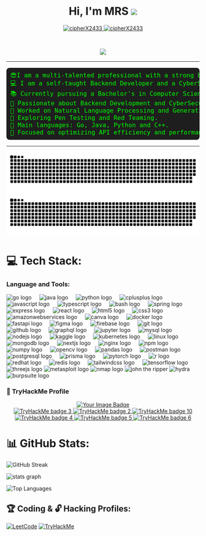 <h1 align="center">
Hi, I'm MRS
	<a href="https://github.com/cipherX2433" target="_self">
		<img src="https://media.giphy.com/media/hvRJCLFzcasrR4ia7z/giphy.gif" width="30">
	</a>
</h1>
<p align="center">
	<a href="https://github.com/">
		<img src="https://komarev.com/ghpvc/?username=cipherX2433&amp;label=Profile%20views&amp;color=0e75b6&amp;style=flat" alt="cipherX2433">
	</a>
	<a href="https://github.com/cipherX2433">
		<img src="https://img.shields.io/github/followers/cipherX2433?label=Followers" alt="cipherX2433">
	</a>
</p>
<br>
<p align="center">
	<a href="https://github.com/cipherX">
		<img src="https://readme-typing-svg.herokuapp.com?lines=Computer+Science+Student;Full+Stack+Web+Developer;%20Freelancer%20;CyberSec%20|%20Red%20Teamer%20|%20Pen%20Test;center=true&amp;width=380&amp;height=45">
	</a>
</p>

<hr>
<pre style="background-color: #1e1e1e; color: #00ff00; padding: 10px; font-size: 16px; border-radius: 8px;">
😎I am a multi-talented professional with a strong background in cybersecurity, coding, and software development.
💻 I am a self-taught Backend Developer and a CyberSecurity student.
📚 Currently pursuing a Bachelor's in Computer Science at VIT University.
📝 Passionate about Backend Development and CyberSecurity.
🔭 Worked on Natural Language Processing and Generative AI.
🌱 Exploring Pen Testing and Red Teaming.
🌟 Main languages: Go, Java, Python and C++.
🚀 Focused on optimizing API efficiency and performance.
</pre>
<hr>

<!-- <img align="right" alt="Hacker" width="350" src= "https://media.tenor.com/images/b09a5c53026b5b30935947f380107bdc/tenor.gif"><br> -->
<!-- Snake animation -->
<div align="center">
  <img alt="Snake animation dark mode" src="https://raw.githubusercontent.com/migueltc13/migueltc13/main/.github/images/github-snake-dark.svg#gh-dark-mode-only"/>
  <img alt="Snake animation light mode" src="https://raw.githubusercontent.com/migueltc13/migueltc13/main/.github/images/github-contribution-grid-snake.svg#gh-light-mode-only"/>
</div>

###
# 💻 Tech Stack:
<h3 align="left">Language and Tools:</h3>

<div align="left">
  <img src="https://cdn.simpleicons.org/go/00ADD8" height="30" alt="go logo"  />
  <img width="12" />
  <img src="https://cdn.jsdelivr.net/gh/devicons/devicon/icons/java/java-original.svg" height="30" alt="java logo"  />
  <img width="12" />
  <img src="https://cdn.simpleicons.org/python/3776AB" height="30" alt="python logo"  />
  <img width="12" />
  <img src="https://cdn.simpleicons.org/c++/00599C" height="30" alt="cplusplus logo"  />
  <img width="12" />
  <img src="https://cdn.simpleicons.org/javascript/F7DF1E" height="30" alt="javascript logo"  />
  <img width="12" />
  <img src="https://cdn.simpleicons.org/typescript/3178C6" height="30" alt="typescript logo"  />
  <img width="12" />
  <img src="https://cdn.simpleicons.org/gnubash/4EAA25" height="30" alt="bash logo"  />
  <img width="12" />
  <img src="https://cdn.simpleicons.org/spring/6DB33F" height="30" alt="spring logo"  />
  <img width="12" />
  <img src="https://cdn.simpleicons.org/express/000000" height="30" alt="express logo"  />
  <img width="12" />
  <img src="https://cdn.simpleicons.org/react/61DAFB" height="30" alt="react logo"  />
  <img width="12" />
  <img src="https://cdn.simpleicons.org/html5/E34F26" height="30" alt="html5 logo"  />
  <img width="12" />
  <img src="https://cdn.simpleicons.org/css3/1572B6" height="30" alt="css3 logo"  />
  <img width="12" />
  <img src="https://cdn.jsdelivr.net/gh/devicons/devicon/icons/amazonwebservices/amazonwebservices-line-wordmark.svg" height="30" alt="amazonwebservices logo"  />
  <img width="12" />
  <img src="https://cdn.simpleicons.org/canva/00C4CC" height="30" alt="canva logo"  />
  <img width="12" />
  <img src="https://cdn.simpleicons.org/docker/2496ED" height="30" alt="docker logo"  />
  <img width="12" />
  <img src="https://cdn.simpleicons.org/fastapi/009688" height="30" alt="fastapi logo"  />
  <img width="12" />
  <img src="https://cdn.simpleicons.org/figma/F24E1E" height="30" alt="figma logo"  />
  <img width="12" />
  <img src="https://cdn.simpleicons.org/firebase/FFCA28" height="30" alt="firebase logo"  />
  <img width="12" />
  <img src="https://cdn.simpleicons.org/git/F05032" height="30" alt="git logo"  />
  <img width="12" />
  <img src="https://cdn.simpleicons.org/github/181717" height="30" alt="github logo"  />
  <img width="12" />
  <img src="https://cdn.simpleicons.org/graphql/E10098" height="30" alt="graphql logo"  />
  <img width="12" />
  <img src="https://cdn.simpleicons.org/jupyter/F37626" height="30" alt="jupyter logo"  />
  <img width="12" />
  <img src="https://cdn.simpleicons.org/mysql/4479A1" height="30" alt="mysql logo"  />
  <img width="12" />
  <img src="https://cdn.simpleicons.org/nodedotjs/339933" height="30" alt="nodejs logo"  />
  <img width="12" />
  <img src="https://cdn.simpleicons.org/kaggle/20BEFF" height="30" alt="kaggle logo"  />
  <img width="12" />
  <img src="https://cdn.simpleicons.org/kubernetes/326CE5" height="30" alt="kubernetes logo"  />
  <img width="12" />
  <img src="https://cdn.simpleicons.org/linux/FCC624" height="30" alt="linux logo"  />
  <img width="12" />
  <img src="https://cdn.simpleicons.org/mongodb/47A248" height="30" alt="mongodb logo"  />
  <img width="12" />
  <img src="https://cdn.simpleicons.org/nextdotjs/000000" height="30" alt="nextjs logo"  />
  <img width="12" />
  <img src="https://cdn.simpleicons.org/nginx/009639" height="30" alt="nginx logo"  />
  <img width="12" />
  <img src="https://cdn.simpleicons.org/npm/CB3837" height="30" alt="npm logo"  />
  <img width="12" />
  <img src="https://cdn.jsdelivr.net/gh/devicons/devicon/icons/numpy/numpy-original.svg" height="30" alt="numpy logo"  />
  <img width="12" />
  <img src="https://cdn.simpleicons.org/opencv/5C3EE8" height="30" alt="opencv logo"  />
  <img width="12" />
  <img src="https://cdn.jsdelivr.net/gh/devicons/devicon/icons/pandas/pandas-original.svg" height="30" alt="pandas logo"  />
  <img width="12" />
  <img src="https://cdn.simpleicons.org/postman/FF6C37" height="30" alt="postman logo"  />
  <img width="12" />
  <img src="https://cdn.simpleicons.org/postgresql/4169E1" height="30" alt="postgresql logo"  />
  <img width="12" />
  <img src="https://cdn.simpleicons.org/prisma/2D3748" height="30" alt="prisma logo"  />
  <img width="12" />
  <img src="https://cdn.simpleicons.org/pytorch/EE4C2C" height="30" alt="pytorch logo"  />
  <img width="12" />
  <img src="https://cdn.simpleicons.org/r/276DC3" height="30" alt="r logo"  />
  <img width="12" />
  <img src="https://cdn.simpleicons.org/redhat/EE0000" height="30" alt="redhat logo"  />
  <img width="12" />
  <img src="https://cdn.simpleicons.org/redis/DC382D" height="30" alt="redis logo"  />
  <img width="12" />
  <img src="https://cdn.simpleicons.org/tailwindcss/06B6D4" height="30" alt="tailwindcss logo"  />
  <img width="12" />
  <img src="https://cdn.simpleicons.org/tensorflow/FF6F00" height="30" alt="tensorflow logo"  />
  <img width="12" />
  <img src="https://cdn.simpleicons.org/threedotjs/000000" height="30" alt="threejs logo"  />
  <img src="https://cdn.simpleicons.org/metasploit/3e4d78" height="30" alt="metasploit logo"  />
  <img src="https://img.shields.io/badge/Nmap-0078D7?style=for-the-badge&logo=nmap&logoColor=white" height="30" alt="nmap logo" />
  <img src="https://img.shields.io/badge/John%20the%20Ripper-Gold?style=for-the-badge" height="30" alt="john the ripper" />
  <img src="https://img.shields.io/badge/Hydra-000000?style=for-the-badge" height="30" alt="hydra" />
<img src="https://cdn.simpleicons.org/burpsuite/FF5733" height="30" alt="burpsuite logo"  />
</div>

### 🎯 TryHackMe Profile
<!-- TryHackMe Profile and Badges -->
<div align="center">
  <!-- <script src="https://tryhackme.com/badge/415141"></script> -->
 <a target="_blank" href="https://tryhackme.com/p/mrsspy"><img src="https://tryhackme-badges.s3.amazonaws.com/wh04m1i.png" alt="Your Image Badge" />
</div>
<div align="center">
  <a target="_blank" href="https://tryhackme.com/mrsspy/badges/network-fundamentals">
	  <img title="Network Fundamentals" alt="TryHackMe badge 3" src="https://tryhackme.com/img/badges/networkfundamentals.svg" width="100">
  </a>
  <a target="_blank" href="https://tryhackme.com/your-username/badges/webbed">
    <img title="Webbed" alt="TryHackMe badge 2" src="https://tryhackme.com/img/badges/webbed.svg" width="100">
  </a>
  <a target="_blank" href="https://tryhackme.com/mrsspy/badges/terminaled">
	  <img title="Terminaled" alt="TryHackMe badge 10" src="https://tryhackme.com/img/badges/linux.svg" width="100">
  </a>
  <a target="_blank" href="https://tryhackme.com/your-username/badges/world-wide-web">
    <img title="World Wide Web" alt="TryHackMe badge 4" src="https://tryhackme.com/img/badges/howthewebworks.svg" width="100">
  </a>
  <a target="_blank" href="https://tryhackme.com/your-username/badges/7-day-streak">
    <img title="7 Day Streak" alt="TryHackMe badge 5" src="https://tryhackme.com/img/badges/streak7.svg" width="100">
  </a>
  <a target="_blank" href="https://tryhackme.com/your-username/badges/30-day-streak">
    <img title="30 Day Streak" alt="TryHackMe badge 6" src="https://tryhackme.com/img/badges/streak30.svg" width="100">
  </a>
</div>

# 📊 GitHub Stats:

 ![GitHub Streak](https://github-readme-streak-stats.herokuapp.com/?user=cipherX2433&theme=dark&hide_border=false) <br>

<img src="https://github-readme-stats.vercel.app/api?username=cipherX2433&hide_title=false&hide_rank=false&show_icons=true&include_all_commits=true&count_private=true&disable_animations=false&theme=dracula&locale=en&hide_border=false" height="150" alt="stats graph"  />
 
![Top Languages](https://github-readme-stats.vercel.app/api/top-langs/?username=cipherX2433&theme=dark&hide_border=false&include_all_commits=true&count_private=true&layout=compact)

## 🏆 Coding & 🔓 Hacking Profiles:
[![LeetCode](https://img.shields.io/badge/LeetCode-FFA116?style=flat-square&logo=leetcode&logoColor=white)](https://leetcode.com/cipherX2433/)
[![TryHackMe](https://img.shields.io/badge/TryHackMe-%23000000.svg?style=flat-square&logo=tryhackme&logoColor=white)](https://tryhackme.com/p/mrsspy)

###
